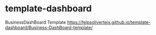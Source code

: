 # template-dashboard
BusinessDashBoard Template
https://felpsoliverteix.github.io/template-dashboard/Business-DashBoard-template/
